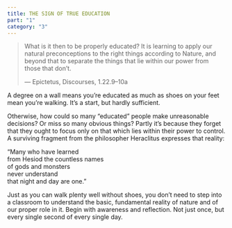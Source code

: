 ```yaml
---
title: THE SIGN OF TRUE EDUCATION
part: "1"
category: "3"
---
```


> What is it then to be properly educated? It is learning to apply our natural preconceptions to the right things according to Nature, and beyond that to separate the things that lie within our power from those that don’t.
>
> — Epictetus, Discourses, 1.22.9–10a

A degree on a wall means you’re educated as much as shoes on your feet mean you’re walking. It’s a start, but hardly sufficient.

Otherwise, how could so many “educated” people make unreasonable decisions? Or miss so many obvious things? Partly it’s because they forget that they ought to focus only on that which lies within their power to control. A surviving fragment from the philosopher Heraclitus expresses that reality:

<p class="pl-4 tablet:pl-8 desktop:pl-12 leading-normal text-xs tablet:text-base desktop:text-lg">
“Many who have learned <br>
from Hesiod the countless names <br>
of gods and monsters <br>
never understand <br>
that night and day are one.” <br>
</p>

Just as you can walk plenty well without shoes, you don’t need to step into a classroom to understand the basic, fundamental reality of nature and of our proper role in it. Begin with awareness and reflection. Not just once, but every single second of every single day.

